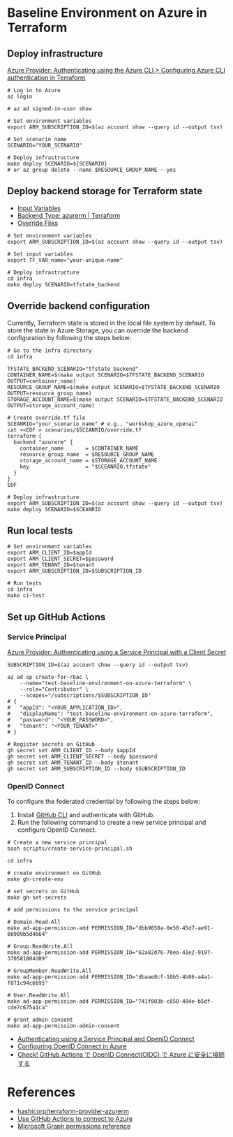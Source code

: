 # Baseline Environment on Azure in Terraform

## Deploy infrastructure

[Azure Provider: Authenticating using the Azure CLI > Configuring Azure CLI authentication in Terraform](https://registry.terraform.io/providers/hashicorp/azurerm/latest/docs/guides/azure_cli#configuring-azure-cli-authentication-in-terraform)

```shell
# Log in to Azure
az login

# az ad signed-in-user show

# Set environment variables
export ARM_SUBSCRIPTION_ID=$(az account show --query id --output tsv)

# Set scenario name
SCENARIO="YOUR_SCENARIO"

# Deploy infrastructure
make deploy SCENARIO=${SCENARIO}
# or az group delete --name $RESOURCE_GROUP_NAME --yes
```

## Deploy backend storage for Terraform state

- [Input Variables](https://developer.hashicorp.com/terraform/language/values/variables)
- [Backend Type: azurerm | Terraform](https://developer.hashicorp.com/terraform/language/backend/azurerm)
- [Override Files](https://developer.hashicorp.com/terraform/language/files/override)

```shell
# Set environment variables
export ARM_SUBSCRIPTION_ID=$(az account show --query id --output tsv)

# Set input variables
export TF_VAR_name="your-unique-name"

# Deploy infrastructure
cd infra
make deploy SCENARIO=tfstate_backend
```

## Override backend configuration

Currently, Terraform state is stored in the local file system by default. To store the state in Azure Storage, you can override the backend configuration by following the steps below:

```shell
# Go to the infra directory
cd infra

TFSTATE_BACKEND_SCENARIO="tfstate_backend"
CONTAINER_NAME=$(make output SCENARIO=$TFSTATE_BACKEND_SCENARIO OUTPUT=container_name)
RESOURCE_GROUP_NAME=$(make output SCENARIO=$TFSTATE_BACKEND_SCENARIO OUTPUT=resource_group_name)
STORAGE_ACCOUNT_NAME=$(make output SCENARIO=$TFSTATE_BACKEND_SCENARIO OUTPUT=storage_account_name)

# Create override.tf file
SCEANRIO="your_scenario_name" # e.g., "workshop_azure_openai"
cat <<EOF > scenarios/$SCEANRIO/override.tf
terraform {
  backend "azurerm" {
    container_name       = $CONTAINER_NAME
    resource_group_name  = $RESOURCE_GROUP_NAME
    storage_account_name = $STORAGE_ACCOUNT_NAME
    key                  = "$SCEANRIO.tfstate"
  }
}
EOF

# Deploy infrastructure
export ARM_SUBSCRIPTION_ID=$(az account show --query id --output tsv)
make deploy SCENARIO=$SCEANRIO
```

## Run local tests

```shell
# Set environment variables
export ARM_CLIENT_ID=$appId
export ARM_CLIENT_SECRET=$password
export ARM_TENANT_ID=$tenant
export ARM_SUBSCRIPTION_ID=$SUBSCRIPTION_ID

# Run tests
cd infra
make ci-test
```

## Set up GitHub Actions

### Service Principal

[Azure Provider: Authenticating using a Service Principal with a Client Secret](https://registry.terraform.io/providers/hashicorp/azurerm/latest/docs/guides/service_principal_client_secret)

```shell
SUBSCRIPTION_ID=$(az account show --query id --output tsv)

az ad sp create-for-rbac \
    --name="test-baseline-environment-on-azure-terraform" \
    --role="Contributor" \
    --scopes="/subscriptions/$SUBSCRIPTION_ID"
# {
#   "appId": "<YOUR_APPLICATION_ID>",
#   "displayName": "test-baseline-environment-on-azure-terraform",
#   "password": "<YOUR_PASSWORD>",
#   "tenant": "<YOUR_TENANT>"
# }

# Register secrets on GitHub
gh secret set ARM_CLIENT_ID --body $appId
gh secret set ARM_CLIENT_SECRET --body $password
gh secret set ARM_TENANT_ID --body $tenant
gh secret set ARM_SUBSCRIPTION_ID --body $SUBSCRIPTION_ID
```

### OpenID Connect

To configure the federated credential by following the steps below:

1. Install [GitHub CLI](https://cli.github.com/) and authenticate with GitHub.
1. Run the following command to create a new service principal and configure OpenID Connect.

```shell
# Create a new service principal
bash scripts/create-service-principal.sh

cd infra

# create environment on GitHub
make gh-create-env

# set secrets on GitHub
make gh-set-secrets

# add permissions to the service principal

# Domain.Read.All
make ad-app-permission-add PERMISSION_ID="dbb9058a-0e50-45d7-ae91-66909b5d4664"

# Group.ReadWrite.All
make ad-app-permission-add PERMISSION_ID="62a82d76-70ea-41e2-9197-370581804d09"

# GroupMember.ReadWrite.All
make ad-app-permission-add PERMISSION_ID="dbaae8cf-10b5-4b86-a4a1-f871c94c6695"

# User.ReadWrite.All
make ad-app-permission-add PERMISSION_ID="741f803b-c850-494e-b5df-cde7c675a1ca"

# grant admin consent
make ad-app-permission-admin-consent
```

- [Authenticating using a Service Principal and OpenID Connect](https://registry.terraform.io/providers/hashicorp/azuread/latest/docs/guides/service_principal_oidc)
- [Configuring OpenID Connect in Azure](https://docs.github.com/en/actions/security-for-github-actions/security-hardening-your-deployments/configuring-openid-connect-in-azure)
- [Check! GitHub Actions で OpenID Connect(OIDC) で Azure に安全に接続する](https://zenn.dev/dzeyelid/articles/5f20acbe549666)

# References

- [hashicorp/terraform-provider-azurerm](https://github.com/hashicorp/terraform-provider-azurerm)
- [Use GitHub Actions to connect to Azure](https://learn.microsoft.com/en-us/azure/azure-resource-manager/bicep/deploy-github-actions?tabs=CLI%2Cuserlevel#configure-the-github-secrets)
- [Microsoft Graph permissions reference](https://learn.microsoft.com/en-us/graph/permissions-reference)

